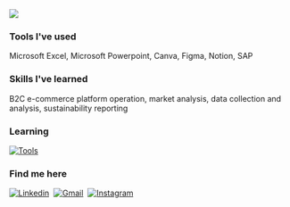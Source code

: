 <!--
  👀 Hello!
-->

<!--
  Animated header -> https://github.com/kyechan99/capsule-render
-->
<img src="https://capsule-render.vercel.app/api?type=waving&color=D9BED1&height=200&section=header&text=Hi%20there!&fontColor=FFFFFF&fontSize=50&fontAlign=15&fontAlignY=30&desc=welcome%20to%20silvia's%20github&descSize=20&descAlign=17&descAlignY=50" />

### Tools I've used
Microsoft Excel, Microsoft Powerpoint, Canva, Figma, Notion, SAP
### Skills I've learned
B2C e-commerce platform operation, market analysis, data collection and analysis, sustainability reporting

### Learning
[![Tools](https://skillicons.dev/icons?i=github,py,anaconda,html,css,js)](https://skillicons.dev)

### Find me here
[![Linkedin](https://skillicons.dev/icons?i=linkedin)](https://www.linkedin.com/in/silvia-lin-9199a226b/)&nbsp;
[![Gmail](https://skillicons.dev/icons?i=gmail)](mailto:silvialin0810@gmail.com)&nbsp;
[![Instagram](https://skillicons.dev/icons?i=instagram)](https://instagram.com/silviaiaiaiaia)
